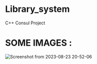 # Library_system
C++ Consul Project
# SOME IMAGES :
![Screenshot from 2023-08-23 20-52-06](https://github.com/AbdAlhadi1/Library_system/assets/120032556/e65ca2be-304e-4616-9ac6-a9e0255c5e2f)
